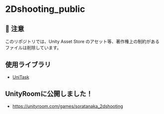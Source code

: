 # 2Dshooting_public

## 🚫 注意
このリポジトリでは、Unity Asset Store のアセット等、著作権上の制約があるファイルは削除しています。
## 使用ライブラリ
- [UniTask](https://github.com/Cysharp/UniTask)
## UnityRoomに公開しました！
- https://unityroom.com/games/soratanaka_2dshooting

